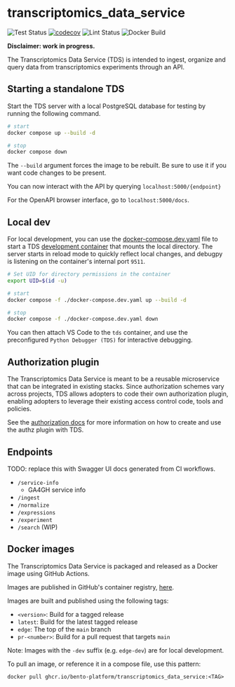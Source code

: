 # transcriptomics_data_service

![Test Status](https://github.com/bento-platform/transcriptomics_data_service/actions/workflows/test.yml/badge.svg)
[![codecov](https://codecov.io/gh/bento-platform/transcriptomics_data_service/graph/badge.svg)](https://codecov.io/gh/bento-platform/transcriptomics_data_service)
![Lint Status](https://github.com/bento-platform/transcriptomics_data_service/actions/workflows/lint.yml/badge.svg)
![Docker Build](https://github.com/bento-platform/transcriptomics_data_service/actions/workflows/build.yml/badge.svg)

**Disclaimer: work in progress.**

The Transcriptomics Data Service (TDS) is intended to ingest, organize and query data from transcriptomics experiments through an API.

## Starting a standalone TDS

Start the TDS server with a local PostgreSQL database for testing by running the following command.
```bash
# start
docker compose up --build -d

# stop
docker compose down
```
The `--build` argument forces the image to be rebuilt. Be sure to use it if you want code changes to be present.

You can now interact with the API by querying `localhost:5000/{endpoint}`

For the OpenAPI browser interface, go to `localhost:5000/docs`.

## Local dev

For local development, you can use the [docker-compose.dev.yaml](./docker-compose.dev.yaml) file to start a TDS 
[development container](https://code.visualstudio.com/docs/devcontainers/containers) that mounts the local directory.
The server starts in reload mode to quickly reflect local changes, and debugpy is listening on the container's internal port `9511`.

```bash
# Set UID for directory permissions in the container
export UID=$(id -u)

# start
docker compose -f ./docker-compose.dev.yaml up --build -d

# stop
docker compose -f ./docker-compose.dev.yaml down
```

You can then attach VS Code to the `tds` container, and use the preconfigured `Python Debugger (TDS)` for interactive debugging.

## Authorization plugin

The Transcriptomics Data Service is meant to be a reusable microservice that can be integrated in existing 
stacks. Since authorization schemes vary across projects, TDS allows adopters to code their own authorization plugin, 
enabling adopters to leverage their existing access control code, tools and policies.

See the [authorization docs](./docs/authz.md) for more information on how to create and use the authz plugin with TDS.

## Endpoints

TODO: replace this with Swagger UI docs generated from CI workflows.

* `/service-info`
  * GA4GH service info
* `/ingest`
* `/normalize`
* `/expressions`
* `/experiment`
* `/search` (WIP)

## Docker images

The Transcriptomics Data Service is packaged and released as a Docker image using GitHub Actions.

Images are published in GitHub's container registry, [here](https://github.com/bento-platform/transcriptomics_data_service/pkgs/container/transcriptomics_data_service).

Images are built and published using the following tags:
- `<version>`: Build for a tagged release
- `latest`: Build for the latest tagged release
- `edge`: The top of the `main` branch
- `pr-<number>`: Build for a pull request that targets `main`

Note: Images with the `-dev` suffix (e.g. `edge-dev`) are for local development.


To pull an image, or reference it in a compose file, use this pattern:

```shell
docker pull ghcr.io/bento-platform/transcriptomics_data_service:<TAG>
```
